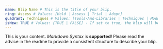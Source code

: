 ```yaml
---
name: Blip Name # This is the title of your blip.
ring: Assess # Values: [Hold | Assess | Trial | Adopt]
quadrant: Techniques # Values: [Tools-And-Libraries | Techniques | Modules | Products] - Make sure to keep these exact values, the Radar is also case sensitive.
isNew: TRUE # Values: [TRUE | FALSE] - If set to true, the blip will be marked as "new" on the radar.
---
```

This is your content.
_Markdown Syntax_ is **supported**!
Please read the advice in the readme to provide a consistent structure to describe your blip.
